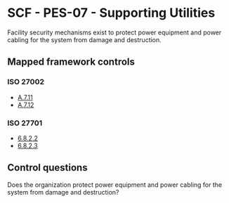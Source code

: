 # SCF - PES-07 - Supporting Utilities
Facility security mechanisms exist to protect power equipment and power cabling for the system from damage and destruction. 
## Mapped framework controls
### ISO 27002
- [A.7.11](../iso27002/a-7.md#a711)
- [A.7.12](../iso27002/a-7.md#a712)
  
### ISO 27701
- [6.8.2.2](../iso27701/6822.md)
- [6.8.2.3](../iso27701/6823.md)
  
## Control questions
Does the organization protect power equipment and power cabling for the system from damage and destruction? 
  